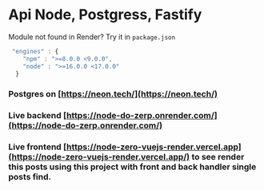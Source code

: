 # Api Node, Postgress, Fastify

Module not found in Render? Try it in `package.json`

```js
 "engines" : {
    "npm" : ">=8.0.0 <9.0.0",
    "node" : ">=16.0.0 <17.0.0"
  }
```

### Postgres on [https://neon.tech/](https://neon.tech/)

### Live backend [https://node-do-zerp.onrender.com/](https://node-do-zerp.onrender.com/)
### Live frontend [https://node-zero-vuejs-render.vercel.app](https://node-zero-vuejs-render.vercel.app/) to see render this posts using this project with front and back handler single posts find.



